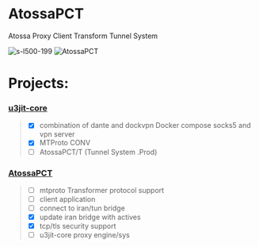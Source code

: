 # AtossaPCT
Atossa Proxy Client Transform Tunnel System

![s-l500-199](https://github.com/user-attachments/assets/648c09b3-beb3-46c2-8007-f58f8613bddc)
![AtossaPCT](https://github.com/user-attachments/assets/0a872470-2ad4-4ad5-b6f5-c51b2e0f3ca3)

# Projects:

### [u3jit-core](https://github.com/u3jit-core)
> - [x] combination of dante and dockvpn Docker compose socks5 and vpn server
> - [x] MTProto CONV
> - [ ] AtossaPCT/T (Tunnel System .Prod)

### [AtossaPCT](https://github.com/claxpoint/AtossaPCT)
> - [ ] mtproto Transformer protocol support
> - [ ] client application
> - [ ] connect to iran/tun bridge
> - [x] update iran bridge with actives
> - [x] tcp/tls security support
> - [ ] u3jit-core proxy engine/sys

